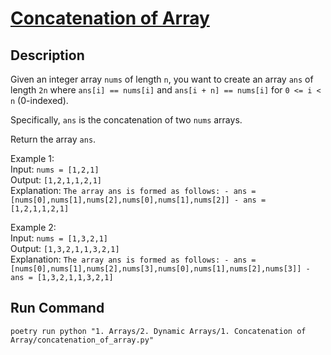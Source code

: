 # [Concatenation of Array](https://leetcode.com/problems/concatenation-of-array/)

## Description
Given an integer array `nums` of length `n`, you want to create an array `ans` of length `2n` where `ans[i] == nums[i]` and `ans[i + n] == nums[i]` for `0 <= i < n` (0-indexed).

Specifically, `ans` is the concatenation of two `nums` arrays.

Return the array `ans`.

Example 1:\
Input: `nums = [1,2,1]`\
Output: `[1,2,1,1,2,1]`\
Explanation: `The array ans is formed as follows: - ans = [nums[0],nums[1],nums[2],nums[0],nums[1],nums[2]] - ans = [1,2,1,1,2,1]`

Example 2:\
Input: `nums = [1,3,2,1]`\
Output: `[1,3,2,1,1,3,2,1]`\
Explanation: `The array ans is formed as follows: - ans = [nums[0],nums[1],nums[2],nums[3],nums[0],nums[1],nums[2],nums[3]] - ans = [1,3,2,1,1,3,2,1]`

## Run Command
`poetry run python "1. Arrays/2. Dynamic Arrays/1. Concatenation of Array/concatenation_of_array.py"`